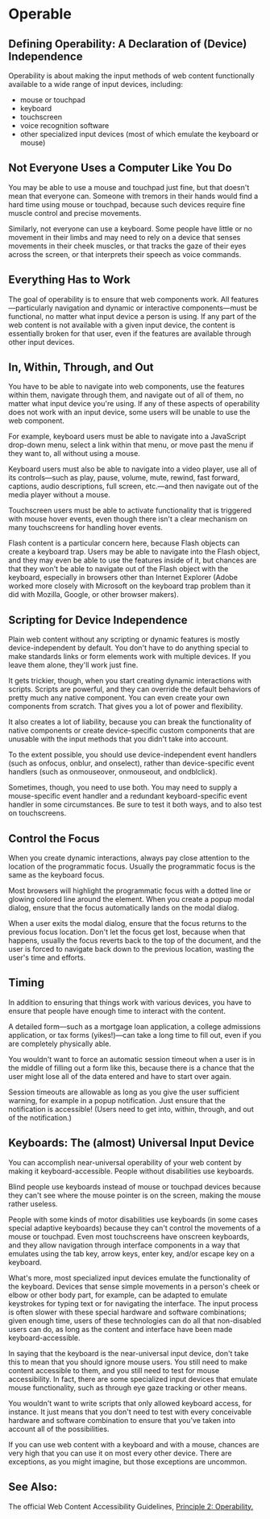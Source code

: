 # Operable

## Defining Operability: A Declaration of (Device) Independence

Operability is about making the input methods of web content functionally available to a wide range of input devices, including:

- mouse or touchpad
- keyboard
- touchscreen
- voice recognition software
- other specialized input devices (most of which emulate the keyboard or mouse)

## Not Everyone Uses a Computer Like You Do

You may be able to use a mouse and touchpad just fine, but that doesn't mean that everyone can. Someone with tremors in their hands would find a hard time using mouse or touchpad, because such devices require fine muscle control and precise movements.

Similarly, not everyone can use a keyboard. Some people have little or no movement in their limbs and may need to rely on a device that senses movements in their cheek muscles, or that tracks the gaze of their eyes across the screen, or that interprets their speech as voice commands.

## Everything Has to Work

The goal of operability is to ensure that web components work. All features—particularly navigation and dynamic or interactive components—must be functional, no matter what input device a person is using. If any part of the web content is not available with a given input device, the content is essentially broken for that user, even if the features are available through other input devices.

## In, Within, Through, and Out

You have to be able to navigate into web components, use the features within them, navigate through them, and navigate out of all of them, no matter what input device you're using. If any of these aspects of operability does not work with an input device, some users will be unable to use the web component.

For example, keyboard users must be able to navigate into a JavaScript drop-down menu, select a link within that menu, or move past the menu if they want to, all without using a mouse.

Keyboard users must also be able to navigate into a video player, use all of its controls—such as play, pause, volume, mute, rewind, fast forward, captions, audio descriptions, full screen, etc.—and then navigate out of the media player without a mouse.

Touchscreen users must be able to activate functionality that is triggered with mouse hover events, even though there isn't a clear mechanism on many touchscreens for handling hover events.

Flash content is a particular concern here, because Flash objects can create a keyboard trap. Users may be able to navigate into the Flash object, and they may even be able to use the features inside of it, but chances are that they won't be able to navigate out of the Flash object with the keyboard, especially in browsers other than Internet Explorer (Adobe worked more closely with Microsoft on the keyboard trap problem than it did with Mozilla, Google, or other browser makers).

## Scripting for Device Independence

Plain web content without any scripting or dynamic features is mostly device-independent by default. You don't have to do anything special to make standards links or form elements work with multiple devices. If you leave them alone, they'll work just fine.

It gets trickier, though, when you start creating dynamic interactions with scripts. Scripts are powerful, and they can override the default behaviors of pretty much any native component. You can even create your own components from scratch. That gives you a lot of power and flexibility.

It also creates a lot of liability, because you can break the functionality of native components or create device-specific custom components that are unusable with the input methods that you didn't take into account.

To the extent possible, you should use device-independent event handlers (such as onfocus, onblur, and onselect), rather than device-specific event handlers (such as onmouseover, onmouseout, and ondblclick).

Sometimes, though, you need to use both. You may need to supply a mouse-specific event handler and a redundant keyboard-specific event handler in some circumstances. Be sure to test it both ways, and to also test on touchscreens.

## Control the Focus

When you create dynamic interactions, always pay close attention to the location of the programmatic focus. Usually the programmatic focus is the same as the keyboard focus.

Most browsers will highlight the programmatic focus with a dotted line or glowing colored line around the element. When you create a popup modal dialog, ensure that the focus automatically lands on the modal dialog.

When a user exits the modal dialog, ensure that the focus returns to the previous focus location. Don't let the focus get lost, because when that happens, usually the focus reverts back to the top of the document, and the user is forced to navigate back down to the previous location, wasting the user's time and efforts.

## Timing

In addition to ensuring that things work with various devices, you have to ensure that people have enough time to interact with the content.

A detailed form—such as a mortgage loan application, a college admissions application, or tax forms (yikes!)—can take a long time to fill out, even if you are completely physically able.

You wouldn't want to force an automatic session timeout when a user is in the middle of filling out a form like this, because there is a chance that the user might lose all of the data entered and have to start over again.

Session timeouts are allowable as long as you give the user sufficient warning, for example in a popup notification. Just ensure that the notification is accessible! (Users need to get into, within, through, and out of the notification.)

## Keyboards: The (almost) Universal Input Device

You can accomplish near-universal operability of your web content by making it keyboard-accessible. People without disabilities use keyboards.

Blind people use keyboards instead of mouse or touchpad devices because they can't see where the mouse pointer is on the screen, making the mouse rather useless.

People with some kinds of motor disabilities use keyboards (in some cases special adaptive keyboards) because they can't control the movements of a mouse or touchpad. Even most touchscreens have onscreen keyboards, and they allow navigation through interface components in a way that emulates using the tab key, arrow keys, enter key, and/or escape key on a keyboard.

What's more, most specialized input devices emulate the functionality of the keyboard. Devices that sense simple movements in a person's cheek or elbow or other body part, for example, can be adapted to emulate keystrokes for typing text or for navigating the interface. The input process is often slower with these special hardware and software combinations; given enough time, users of these technologies can do all that non-disabled users can do, as long as the content and interface have been made keyboard-accessible.

In saying that the keyboard is the near-universal input device, don't take this to mean that you should ignore mouse users. You still need to make content accessible to them, and you still need to test for mouse accessibility. In fact, there are some specialized input devices that emulate mouse functionality, such as through eye gaze tracking or other means.

You wouldn't want to write scripts that only allowed keyboard access, for instance. It just means that you don't need to test with every conceivable hardware and software combination to ensure that you've taken into account all of the possibilities.

If you can use web content with a keyboard and with a mouse, chances are very high that you can use it on most every other device. There are exceptions, as you might imagine, but those exceptions are uncommon.

## See Also:
The official Web Content Accessibility Guidelines, [Principle 2: Operability.](http://www.w3.org/TR/WCAG20/#operable)